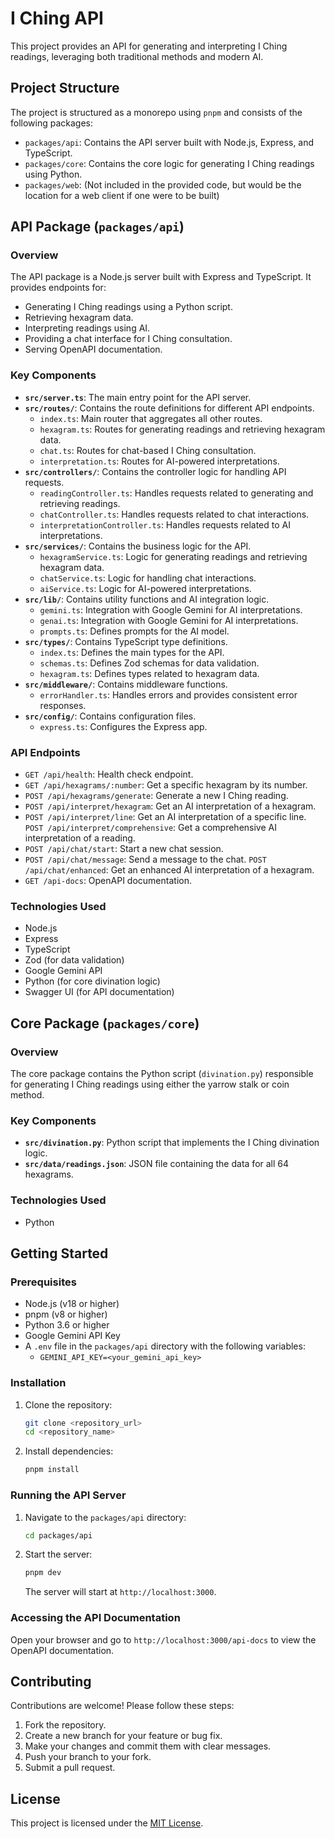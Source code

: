 # I Ching API

This project provides an API for generating and interpreting I Ching readings, leveraging both traditional methods and modern AI.

## Project Structure

The project is structured as a monorepo using `pnpm` and consists of the following packages:

-   `packages/api`: Contains the API server built with Node.js, Express, and TypeScript.
-   `packages/core`: Contains the core logic for generating I Ching readings using Python.
-   `packages/web`: (Not included in the provided code, but would be the location for a web client if one were to be built)

## API Package (`packages/api`)

### Overview

The API package is a Node.js server built with Express and TypeScript. It provides endpoints for:

-   Generating I Ching readings using a Python script.
-   Retrieving hexagram data.
-   Interpreting readings using AI.
-   Providing a chat interface for I Ching consultation.
-   Serving OpenAPI documentation.

### Key Components

-   **`src/server.ts`**: The main entry point for the API server.
-   **`src/routes/`**: Contains the route definitions for different API endpoints.
    -   `index.ts`: Main router that aggregates all other routes.
    -   `hexagram.ts`: Routes for generating readings and retrieving hexagram data.
    -   `chat.ts`: Routes for chat-based I Ching consultation.
    -   `interpretation.ts`: Routes for AI-powered interpretations.
-   **`src/controllers/`**: Contains the controller logic for handling API requests.
    -   `readingController.ts`: Handles requests related to generating and retrieving readings.
    -   `chatController.ts`: Handles requests related to chat interactions.
    -   `interpretationController.ts`: Handles requests related to AI interpretations.
-   **`src/services/`**: Contains the business logic for the API.
    -   `hexagramService.ts`: Logic for generating readings and retrieving hexagram data.
    -   `chatService.ts`: Logic for handling chat interactions.
    -   `aiService.ts`: Logic for AI-powered interpretations.
-   **`src/lib/`**: Contains utility functions and AI integration logic.
    -   `gemini.ts`: Integration with Google Gemini for AI interpretations.
    -   `genai.ts`:  Integration with Google Gemini for AI interpretations.
    -   `prompts.ts`: Defines prompts for the AI model.
-   **`src/types/`**: Contains TypeScript type definitions.
    -   `index.ts`: Defines the main types for the API.
    -   `schemas.ts`: Defines Zod schemas for data validation.
    -   `hexagram.ts`: Defines types related to hexagram data.
-   **`src/middleware/`**: Contains middleware functions.
    -   `errorHandler.ts`: Handles errors and provides consistent error responses.
-   **`src/config/`**: Contains configuration files.
    -   `express.ts`: Configures the Express app.

### API Endpoints

-   `GET /api/health`: Health check endpoint.
-   `GET /api/hexagrams/:number`: Get a specific hexagram by its number.
-   `POST /api/hexagrams/generate`: Generate a new I Ching reading.
-   `POST /api/interpret/hexagram`: Get an AI interpretation of a hexagram.
-   `POST /api/interpret/line`: Get an AI interpretation of a specific line.
    `POST /api/interpret/comprehensive`: Get a comprehensive AI interpretation of a reading.
-   `POST /api/chat/start`: Start a new chat session.
-   `POST /api/chat/message`: Send a message to the chat.
    `POST /api/chat/enhanced`: Get an enhanced AI interpretation of a hexagram.
-   `GET /api-docs`: OpenAPI documentation.

### Technologies Used

-   Node.js
-   Express
-   TypeScript
-   Zod (for data validation)
-   Google Gemini API
-   Python (for core divination logic)
-   Swagger UI (for API documentation)

## Core Package (`packages/core`)

### Overview

The core package contains the Python script (`divination.py`) responsible for generating I Ching readings using either the yarrow stalk or coin method.

### Key Components

-   **`src/divination.py`**: Python script that implements the I Ching divination logic.
-   **`src/data/readings.json`**: JSON file containing the data for all 64 hexagrams.

### Technologies Used

-   Python

## Getting Started

### Prerequisites

-   Node.js (v18 or higher)
-   pnpm (v8 or higher)
-   Python 3.6 or higher
-   Google Gemini API Key
-   A `.env` file in the `packages/api` directory with the following variables:
    -   `GEMINI_API_KEY=<your_gemini_api_key>`

### Installation

1.  Clone the repository:

    ```bash
    git clone <repository_url>
    cd <repository_name>
    ```
2.  Install dependencies:

    ```bash
    pnpm install
    ```

### Running the API Server

1.  Navigate to the `packages/api` directory:

    ```bash
    cd packages/api
    ```
2.  Start the server:

    ```bash
    pnpm dev
    ```

    The server will start at `http://localhost:3000`.

### Accessing the API Documentation

Open your browser and go to `http://localhost:3000/api-docs` to view the OpenAPI documentation.

## Contributing

Contributions are welcome! Please follow these steps:

1.  Fork the repository.
2.  Create a new branch for your feature or bug fix.
3.  Make your changes and commit them with clear messages.
4.  Push your branch to your fork.
5.  Submit a pull request.

## License

This project is licensed under the [MIT License](LICENSE).
